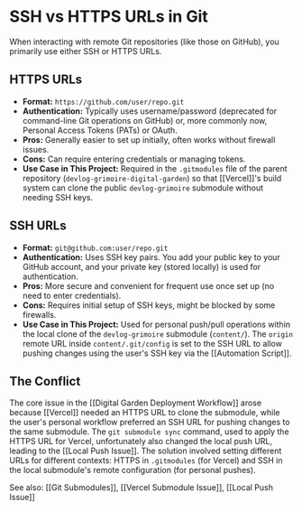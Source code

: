 # SSH vs HTTPS URLs in Git

When interacting with remote Git repositories (like those on GitHub), you primarily use either SSH or HTTPS URLs.

## HTTPS URLs

*   **Format:** `https://github.com/user/repo.git`
*   **Authentication:** Typically uses username/password (deprecated for command-line Git operations on GitHub) or, more commonly now, Personal Access Tokens (PATs) or OAuth.
*   **Pros:** Generally easier to set up initially, often works without firewall issues.
*   **Cons:** Can require entering credentials or managing tokens.
*   **Use Case in This Project:** Required in the `.gitmodules` file of the parent repository (`devlog-grimoire-digital-garden`) so that [[Vercel]]'s build system can clone the public `devlog-grimoire` submodule without needing SSH keys.

## SSH URLs

*   **Format:** `git@github.com:user/repo.git`
*   **Authentication:** Uses SSH key pairs. You add your public key to your GitHub account, and your private key (stored locally) is used for authentication.
*   **Pros:** More secure and convenient for frequent use once set up (no need to enter credentials).
*   **Cons:** Requires initial setup of SSH keys, might be blocked by some firewalls.
*   **Use Case in This Project:** Used for personal push/pull operations within the local clone of the `devlog-grimoire` submodule (`content/`). The `origin` remote URL inside `content/.git/config` is set to the SSH URL to allow pushing changes using the user's SSH key via the [[Automation Script]].

## The Conflict

The core issue in the [[Digital Garden Deployment Workflow]] arose because [[Vercel]] needed an HTTPS URL to clone the submodule, while the user's personal workflow preferred an SSH URL for pushing changes to the same submodule. The `git submodule sync` command, used to apply the HTTPS URL for Vercel, unfortunately also changed the local push URL, leading to the [[Local Push Issue]]. The solution involved setting different URLs for different contexts: HTTPS in `.gitmodules` (for Vercel) and SSH in the local submodule's remote configuration (for personal pushes).

See also: [[Git Submodules]], [[Vercel Submodule Issue]], [[Local Push Issue]]

